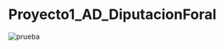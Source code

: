 # Proyecto1_AD_DiputacionForal

![prueba](https://drive.google.com/file/d/1qI3ephsJrl7jbyaHlQQqvo4_-7klQpd8/view?usp=share_link)
